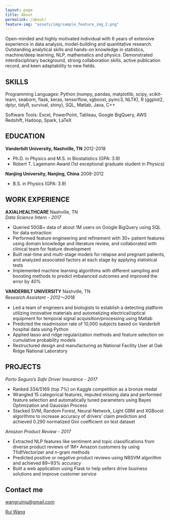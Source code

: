 ```yaml
---
layout: page
title: About
permalink: /about/
feature-img: "assets/img/sample_feature_img_2.png"
---
```


Open-minded and highly motivated individual with 6 years of extensive experience in data analysis, model-building and quantitative research. Outstanding analytical skills and hands-on knowledge in statistics, machine/deep learning, NLP, mathematics and physics. Demonstrated interdisciplinary background, strong collaboration skills, active publication record, and keen adaptability to new fields.

## SKILLS

Programming Languages: Python (numpy, pandas, matplotlib, scipy, scikit-learn, seaborn, flask, keras, tensorflow, xgboost, pymc3, NLTK), R (ggplot2, dplyr, tidyR, survival, shiny), SQL, Matlab, Java, C++

Software Tools: Excel, PowerPoint, Tableau, Google BigQuery, AWS Redshift, Hadoop, Spark, LaTeX


## EDUCATION 

**Vanderbilt University, Nashville, TN**  2012-2018     
+ Ph.D. in Physics and M.S. in Biostatistics (GPA: 3.9)    
+ Robert T. Lagemann Award (1st exceptional graduate student in Physics)

**Nanjing University, Nanjing, China** 2008-2012                                                                             

+ B.S. in Physics (GPA: 3.9)

## WORK EXPERIENCE 

**AXIALHEALTHCARE** Nashville, TN                                                                                             
*Data Science Intern - 2017*                                                                                          
+ Queried 50GB+ data of about 1M users on Google BigQuery using SQL for data extraction
+ Performed feature engineering and refinement with 30+ patient features using domain knowledge and literature review, and collaborated with clinical team for feature development
+ Built real-time and multi-stage models for relapse and pregnant patients, and analyzed associated factors at each stage by applying statistical tests
+ Implemented machine learning algorithms with different sampling and boosting methods to predict imbalanced outcomes and improved the error by 40%

**VANDERBILT UNIVERSITY** Nashville, TN                                                                                  
*Research Assistant - 2012～2018*                                                                              

+ Led a team of engineers and biologists to establish a detecting platform utilizing innovative materials and automatizing electrical/optical equipment for temporal signal acquisition/processing using Matlab
+ Predicted the readmission rate of 10,000 subjects based on Vanderbilt hospital data using Python
+ Applied lasso and ridge regularization methods and feature selection on cumulative probability models
+ Restructured design and manufacturing as National Facility User at Oak Ridge National Laboratory

## PROJECTS

*Porto Seguro’s Safe Driver Insurance - 2017*

+ Ranked 334/5169 (top 7%) on Kaggle competition as a bronze medal
+ Wrangled 15 categorical features, imputed missing data and performed feature selection and automatically tuned parameters using Bayes Optimization and Gaussian Process
+ Stacked SVM, Random Forest, Neural Network, Light GBM and XGBoost algorithms to increase accuracy of drivers’ claim prediction and achieved 0.290 normalized Gini coefficient on test dataset

*Amazon Product Review - 2017*

+ Extracted NLP features like sentiment and topic classifications from diverse product reviews of 1M+ Amazon customers by using TfidfVectorizer and n-gram methods
+ Predicted positive or negative product reviews using NBSVM algorithm and achieved 89~93% accuracy
+ Built a web application using Flask to help sellers drive business solutions and improve customer service

## Contact me 

[wangruinju@gmail.com](mailto:email@domain.com)

<script type="text/javascript" src="https://platform.linkedin.com/badges/js/profile.js" async defer></script>

<div class="LI-profile-badge"  data-version="v1" data-size="medium" data-locale="en_US" data-type="horizontal" data-theme="light" data-vanity="wangruinju"><a class="LI-simple-link" href='https://www.linkedin.com/in/wangruinju?trk=profile-badge'>Rui Wang</a></div>

